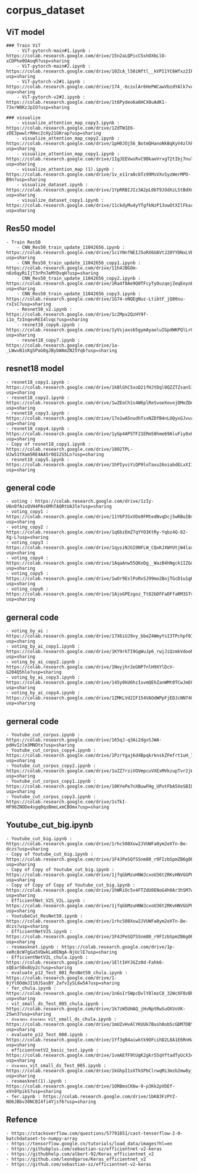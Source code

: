 # corpus_dataset

## ViT model
	### Train ViT
		- ViT-pytorch-main#1.ipynb : https://colab.research.google.com/drive/15n2aLQPicCSshOXbLlO-xCDPhe0OAoqR?usp=sharing
		- ViT-pytorch-main#2.ipynb : https://colab.research.google.com/drive/10ZcA_l50iNftl__kVPI1YC6Wfxz2IPR9?usp=sharing
		- ViT-pytorch-v2#1.ipynb : https://colab.research.google.com/drive/174_-6czulAr6HePWCawVbzdYAlk7vqGs?usp=sharing
		- ViT-pytorch-v2#2.ipynb : https://colab.research.google.com/drive/1t6Pydeo6a6HCX0uAdK1-73xrW8KzJpIO?usp=sharing
		
	### visualize
		- visualize_attention_map_copy3.ipynb : https://colab.research.google.com/drive/1ZdTW1E6-zDE3pwwlrRHec2cHy21GKrap?usp=sharing
		- visualize_attention_map_copy2.ipynb : https://colab.research.google.com/drive/1pH0JOj56_BotmQHanoNkBqKyV4zlhkmE?usp=sharing
		- visualize_attention_map_copy1.ipynb : https://colab.research.google.com/drive/1IgJEEVwsRvC9BkaeVrvgT2tIbj7nulDt?usp=sharing
		- visualize_attention_map (1).ipynb : https://colab.research.google.com/drive/1v_e11ra8cbTz99MsVXvSyzWerMPD-B9n?usp=sharing
		- visualize_dataset.ipynb : https://colab.research.google.com/drive/1YpRRBIJIz3A2pL0bT9JOdXzLStBdXnLj?usp=sharing
		- visualize_dataset_copy1.ipynb : https://colab.research.google.com/drive/11ckdyMu4yYTgfkNzP13owOtXIlFkaryl?usp=sharing

## Res50 model
	- Train Res50
		- CNN_Res50_train_update_11042656.ipynb : https://colab.research.google.com/drive/1ciYNnfNEIJ5oRX6UAVtJ20YYDNxLVBmb?usp=sharing
		- CNN_Res50_train_update_11042656_copy1.ipynb : https://colab.research.google.com/drive/11h4JBGOm-n6z6qyRiIjT3rPn7eMYDvqH?usp=sharing
		- CNN_Res50_train_update_11042656_copy2.ipynb : https://colab.research.google.com/drive/1Ra4f8Ae9Q0TFcyTyOuzqejZeqEoynBp2?usp=sharing
		- CNN_Res50_train_update_11042656_copy3.ipynb : https://colab.research.google.com/drive/1G74-oNQEgNuz-LtibtF_jQ80su-rxIsC?usp=sharing
		- Resnet50_v2.ipynb : https://colab.research.google.com/drive/1c2Mpx2QzHY9f-i1o_fzInqevREI4lvqc?usp=sharing
		- resnet18_copy6.ipynb : https://colab.research.google.com/drive/1yVsjaxsb5gymAyaoluIGpdWKPQlLrQBa?usp=sharing
		- resnet18_copy7.ipynb : https://colab.research.google.com/drive/1a-_LWwvB1sKgSPaG0gJBybWAmZN25Yqb?usp=sharing
		
## resnet18 model
	- resnet18_copy1.ipynb : https://colab.research.google.com/drive/1kBlGhC5xoD21fHJtDql0QZZTZsan51ei?usp=sharing
	- resnet18_copy2.ipynb : https://colab.research.google.com/drive/1wZEoCh1s4W6plReSvoeXovojDMeZDepk?usp=sharing
	- resnet18_copy3.ipynb : https://colab.research.google.com/drive/17o1wA5nudhTsxNZDfB4nLOQyxGJvurmt?usp=sharing
	- resnet18_copy4.ipynb : https://colab.research.google.com/drive/1yGp4AP5TF21ERm58hme69AluFiy8xH4u?usp=sharing
	- Copy of resnet18_copy1.ipynb : https://colab.research.google.com/drive/1802TPL-UJw51YXam5RE4AA5r0Q12S5Ln?usp=sharing
	- resnet18_copy5.ipynb : https://colab.research.google.com/drive/1hPIyviYiQP9loTaxu26oiabdELxXI1G_?usp=sharing

## general code
	- voting : https://colab.research.google.com/drive/1zIy-U6n0fAivQVH4PAs6MhTAQRtUA3le?usp=sharing
	- voting_copy1 : https://colab.research.google.com/drive/11Y6P3SxVDo9FMtedNvqDcj5wRBoIBsrO?usp=sharing
	- voting_copy2 : https://colab.research.google.com/drive/1q6bzEmZ7qYYO1KtRy-Yqbz4Q-82-Xg-L?usp=sharing
	- voting_copy3 : https://colab.research.google.com/drive/1qysiNJGI0NFLW_CQxKJXWYUtjW4laxUE?usp=sharing
	- voting_copy4 : https://colab.research.google.com/drive/1AqaAnw55QKoDg__WazB4hNgck1IZGdfh?usp=sharing
	- voting_copy5 : https://colab.research.google.com/drive/1wOr9EslPoRxSJ99mo2BojTGcD1u1gKHP?usp=sharing
	- voting_copy6 : https://colab.research.google.com/drive/1AjoGPEzgoz_Tt82bDFFaDFfaRM3STv8K?usp=sharing

## gerneral code
	- voting_by_ai : https://colab.research.google.com/drive/17X6iUJ9vy_bbeZ4WmyYsI3TPchpf0Izu?usp=sharing
	- voting_by_ai_copy1.ipynb : https://colab.research.google.com/drive/1KY9rkTI9GgWuJp6_rwjJiQzmkVdooNFr?usp=sharing
	- voting_by_ai_copy2.ipynb : https://colab.research.google.com/drive/1Neyjhr2eGNP7nlH9XYlDcV-G204Q5hle?usp=sharing
	- voting_by_ai_copy3.ipynb : https://colab.research.google.com/drive/145y0kU6hzIuvmQEhZanWMt0TCwJmE66K?usp=sharing
	- voting_by_ai_copy4.ipynb : https://colab.research.google.com/drive/1ZMKLVd2IF154VAOdWPpFjEDJcNN74UlZ?usp=sharing
	
## gerneral code
	- Youtube_cut_corpus.ipynb : https://colab.research.google.com/drive/165qJ-q3Ai2dgxSJWA-pdHvIzlm3MNOtx?usp=sharing
	- Youtube_cut_corpus_copy4.ipynb : https://colab.research.google.com/drive/1PzrYgaj6d4BpqkrknskZFmfrt1uH_7EG?usp=sharing
	- Youtube_cut_corpus_copy2.ipynb : https://colab.research.google.com/drive/1oZZ7rziVOVmpcuVXExMVkzupTvr2jWfl?usp=sharing
	- Youtube_cut_corpus_copy1.ipynb : https://colab.research.google.com/drive/10KYePe7nXBuwFHg_UPutFbA5XeSBID2p?usp=sharing
	- Youtube_cut_corpus_copy3.ipynb : https://colab.research.google.com/drive/1sTkI-HF96ZNODe4sgq0qsBmeLxmCBOmx?usp=sharing
	
## Youtube_cut_big.ipynb
	- Youtube_cut_big.ipynb : https://colab.research.google.com/drive/1rhc508Xxw2JVUWFa0ym2eXTn-Be-dczs?usp=sharing
	- Copy of Youtube_cut_big.ipynb : https://colab.research.google.com/drive/1F4JPeSQfSSnm80_r9FIzbSpmZB6g0Plu?usp=sharing
	- Copy of Copy of Youtube_cut_big.ipynb : https://colab.research.google.com/drive/1jfqGbMzuHNWJcxoU36t2RKvHNVGGPUWQ?usp=sharing
	- Copy of Copy of Copy of Youtube_cut_big.ipynb : https://colab.research.google.com/drive/1hWRiOc5v4FTZdU0ENoG4h0Ar3hSM7wO0?usp=sharing
	- EfficientNet_V2S_V2L.ipynb : https://colab.research.google.com/drive/1jfqGbMzuHNWJcxoU36t2RKvHNVGGPUWQ?usp=sharing
	- YoutubeCut_ResNet50.ipynb : https://colab.research.google.com/drive/1rhc508Xxw2JVUWFa0ym2eXTn-Be-dczs?usp=sharing
	- EfficientNetV2S.ipynb : https://colab.research.google.com/drive/1F4JPeSQfSSnm80_r9FIzbSpmZB6g0Plu?usp=sharing
	- resmasknet.ipynb : https://colab.research.google.com/drive/1p-xeRc8cW7gGa5VQwkLa0ENqA-NjUclE?usp=sharing
	- EfficientNetV2L_chula.ipynb : https://colab.research.google.com/drive/1EltIHYJGZz0d-Fahk6-sQEarS0x8Uy2c?usp=sharing
	- evaluate_p12_Test_001_ResNet50_chula.ipynb : https://colab.research.google.com/drive/1-8jYlOOdmJI10JSasBY_2afvIySL6w5A?usp=sharing
	- fer_chula.ipynb : https://colab.research.google.com/drive/1n6oIr5WpcDvlY8lmzC8_32WcXF0zBhY3?usp=sharing
	- vit_small_ds_Test_005_chula.ipynb : https://colab.research.google.com/drive/1k7zW5UHAQ_jHvNptRwSuOXVoVK-2Swn3?usp=sharing
	- สำเนาของ สำเนาของ vit_small_ds_chula.ipynb : https://colab.research.google.com/drive/1mUZvHvAlYKUUk7Bush0ob5cGDM7DBYn1?usp=sharing
	- evaluate_p12_Test_000.ipynb : https://colab.research.google.com/drive/1Yf3gB4aiwktk9OFcihD2L8A1E6RnHag5?usp=sharing
	- efficientnetV2_basic_test.ipynb : https://colab.research.google.com/drive/1vmAEfF9tUgK2gkrS5qVftadTyUcX343D?usp=sharing
	- สำเนาของ_vit_small_ds_Test_005.ipynb : https://colab.research.google.com/drive/1kGhpI1sXTkSPbClrwqMi3mzb2mw8yja0?usp=sharing
	- resmasknet(1).ipynb : https://colab.research.google.com/drive/1ORBmsCK6w-9-p3Kk2pVDEf-xVn9YpikS?usp=sharing
	- fer.ipynb : https://colab.research.google.com/drive/1bK83FzPYZ-NO6JBbv30NCBI4fi4Yjsf6?usp=sharing
	
	

## Refence
	- https://stackoverflow.com/questions/57791851/cast-tensorflow-2-0-batchdataset-to-numpy-array
	- https://tensorflow.google.cn/tutorials/load_data/images?hl=en
	- https://githubplus.com/sebastian-sz/efficientnet-v2-keras
	- https://githubhelp.com/albert-92/Keras_efficientnet_v2
	- https://github.com/leondgarse/Keras_efficientnet_v2
	- https://github.com/sebastian-sz/efficientnet-v2-keras
	
	
	
	
	